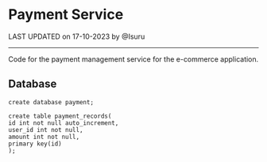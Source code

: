 # Payment Service

LAST UPDATED on 17-10-2023 by @Isuru

---

Code for the payment management service for the e-commerce application.

## Database
```mysql
create database payment;

create table payment_records(
id int not null auto_increment,
user_id int not null,
amount int not null,
primary key(id)
);
```